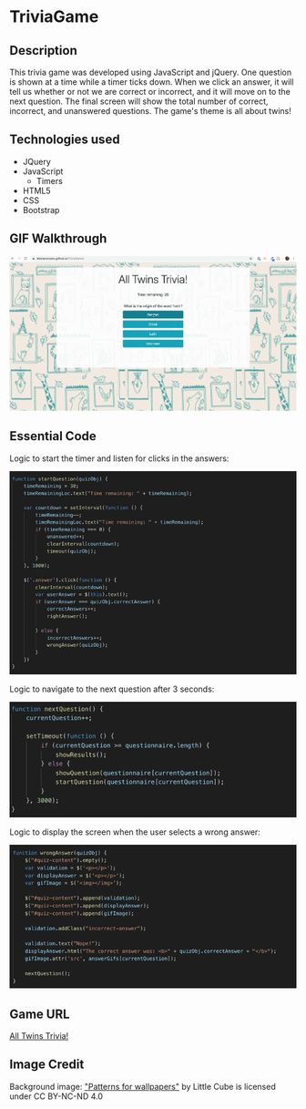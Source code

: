 # TriviaGame

## Description
This trivia game was developed using JavaScript and jQuery. One question is shown at a time while a timer ticks down. When we click an answer, it will tell us whether or not we are correct or incorrect, and it will move on to the next question. The final screen will show the total number of correct, incorrect, and unanswered questions. The game's theme is all about twins!

## Technologies used

* JQuery
* JavaScript
  * Timers
* HTML5
* CSS
* Bootstrap

## GIF Walkthrough
![Trivia Game](assets/screenshots/trivia-game.gif "All Twins Trivia")

## Essential Code

Logic to start the timer and listen for clicks in the answers:

![Click listener](assets/screenshots/start_question.png "Click Listener")

Logic to navigate to the next question after 3 seconds:

![Click listener](assets/screenshots/next_question.png "Click Listener")

Logic to display the screen when the user selects a wrong answer:

![Click listener](assets/screenshots/wrong_answer.png "Click Listener")

## Game URL

[All Twins Trivia!](https://leticiaroncero.github.io/TriviaGame/)

## Image Credit
Background image: ["Patterns for wallpapers"](https://www.behance.net/gallery/4228169/Patterns-for-wallpapers) by Little Cube is licensed under CC BY-NC-ND 4.0 